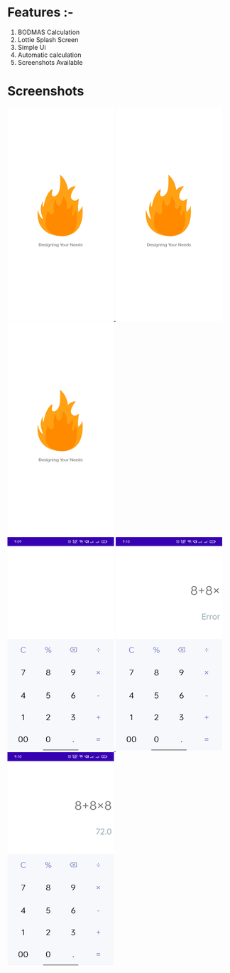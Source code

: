 # Features :-
1. BODMAS Calculation
2. Lottie Splash Screen
3. Simple Ui
4. Automatic calculation
5. Screenshots Available

# Screenshots
<a href="https://github.com/Dev-NeeluSingh/SimpleCalculator/blob/master/Screenshot%201.jpg.jpg">
      <img alt="Qries" src="https://github.com/Dev-NeeluSingh/SimpleCalculator/blob/master/Screenshot%201.jpg" width=240" height="480">
</a>

<a href="https://github.com/Dev-NeeluSingh/SimpleCalculator/blob/master/Screenshot%202.jpg.jpg">
      <img alt="Qries" src="https://github.com/Dev-NeeluSingh/SimpleCalculator/blob/master/Screenshot%201.jpg" width=240" height="480">
</a>

<a href="https://github.com/Dev-NeeluSingh/SimpleCalculator/blob/master/Screenshot%203.jpg.jpg">
      <img alt="Qries" src="https://github.com/Dev-NeeluSingh/SimpleCalculator/blob/master/Screenshot%201.jpg" width=240" height="480">
</a>
</br>
<a href="https://github.com/Dev-NeeluSingh/SimpleCalculator/blob/master/Screenshot%204.jpg.jpg">
      <img alt="Qries" src="https://github.com/Dev-NeeluSingh/SimpleCalculator/blob/master/Screenshot%204.jpg" width=240" height="480">
</a>

<a href="https://github.com/Dev-NeeluSingh/SimpleCalculator/blob/master/Screenshot%205.jpg.jpg">
      <img alt="Qries" src="https://github.com/Dev-NeeluSingh/SimpleCalculator/blob/master/Screenshot%205.jpg" width=240" height="480">
</a>

<a href="https://github.com/Dev-NeeluSingh/SimpleCalculator/blob/master/Screenshot%206.jpg.jpg">
      <img alt="Qries" src="https://github.com/Dev-NeeluSingh/SimpleCalculator/blob/master/Screenshot%206.jpg" width=240" height="480">
</a>

